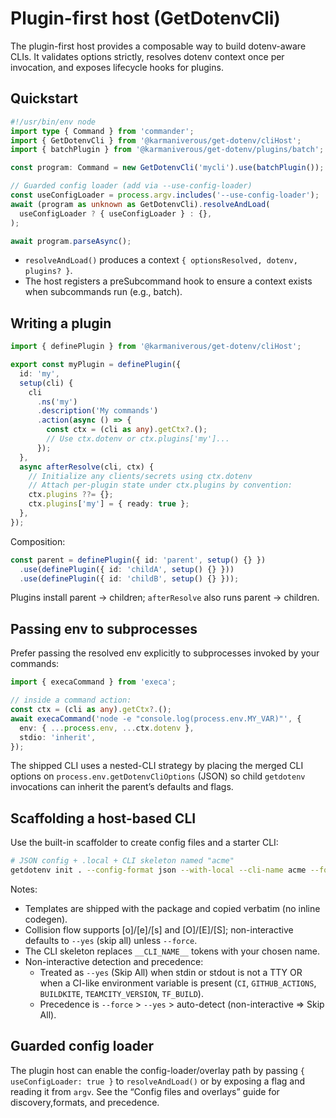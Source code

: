 # Plugin-first host (GetDotenvCli)

The plugin-first host provides a composable way to build dotenv-aware CLIs. It
validates options strictly, resolves dotenv context once per invocation, and
exposes lifecycle hooks for plugins.

## Quickstart

```ts
#!/usr/bin/env node
import type { Command } from 'commander';
import { GetDotenvCli } from '@karmaniverous/get-dotenv/cliHost';
import { batchPlugin } from '@karmaniverous/get-dotenv/plugins/batch';

const program: Command = new GetDotenvCli('mycli').use(batchPlugin());

// Guarded config loader (add via --use-config-loader)
const useConfigLoader = process.argv.includes('--use-config-loader');
await (program as unknown as GetDotenvCli).resolveAndLoad(
  useConfigLoader ? { useConfigLoader } : {},
);

await program.parseAsync();
```

- `resolveAndLoad()` produces a context `{ optionsResolved, dotenv, plugins? }`.
- The host registers a preSubcommand hook to ensure a context exists when
  subcommands run (e.g., batch).

## Writing a plugin

```ts
import { definePlugin } from '@karmaniverous/get-dotenv/cliHost';

export const myPlugin = definePlugin({
  id: 'my',
  setup(cli) {
    cli
      .ns('my')
      .description('My commands')
      .action(async () => {
        const ctx = (cli as any).getCtx?.();
        // Use ctx.dotenv or ctx.plugins['my']...
      });
  },
  async afterResolve(cli, ctx) {
    // Initialize any clients/secrets using ctx.dotenv
    // Attach per-plugin state under ctx.plugins by convention:
    ctx.plugins ??= {};
    ctx.plugins['my'] = { ready: true };
  },
});
```

Composition:

```ts
const parent = definePlugin({ id: 'parent', setup() {} })
  .use(definePlugin({ id: 'childA', setup() {} }))
  .use(definePlugin({ id: 'childB', setup() {} }));
```

Plugins install parent → children; `afterResolve` also runs parent → children.

## Passing env to subprocesses

Prefer passing the resolved env explicitly to subprocesses invoked by your
commands:

```ts
import { execaCommand } from 'execa';

// inside a command action:
const ctx = (cli as any).getCtx?.();
await execaCommand('node -e "console.log(process.env.MY_VAR)"', {
  env: { ...process.env, ...ctx.dotenv },
  stdio: 'inherit',
});
```

The shipped CLI uses a nested-CLI strategy by placing the merged CLI options on
`process.env.getDotenvCliOptions` (JSON) so child `getdotenv` invocations can
inherit the parent’s defaults and flags.

## Scaffolding a host-based CLI

Use the built-in scaffolder to create config files and a starter CLI:

```bash
# JSON config + .local + CLI skeleton named "acme"
getdotenv init . --config-format json --with-local --cli-name acme --force
```

Notes:
- Templates are shipped with the package and copied verbatim (no inline codegen).
- Collision flow supports [o]/[e]/[s] and [O]/[E]/[S]; non-interactive defaults to `--yes` (skip all) unless `--force`.
- The CLI skeleton replaces `__CLI_NAME__` tokens with your chosen name.
- Non-interactive detection and precedence:
  - Treated as `--yes` (Skip All) when stdin or stdout is not a TTY OR when a CI-like
    environment variable is present (`CI`, `GITHUB_ACTIONS`, `BUILDKITE`,
    `TEAMCITY_VERSION`, `TF_BUILD`).
  - Precedence is `--force` > `--yes` > auto-detect (non-interactive => Skip All).

## Guarded config loader

The plugin host can enable the config-loader/overlay path by passing
`{ useConfigLoader: true }` to `resolveAndLoad()` or by exposing a flag and
reading it from `argv`. See the “Config files and overlays” guide for discovery,formats, and precedence.